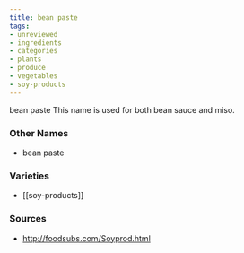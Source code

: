 ```yaml
---
title: bean paste
tags:
- unreviewed
- ingredients
- categories
- plants
- produce
- vegetables
- soy-products
---
```

bean paste This name is used for both bean sauce and miso.

### Other Names

* bean paste

### Varieties

* [[soy-products]]

### Sources
* http://foodsubs.com/Soyprod.html
